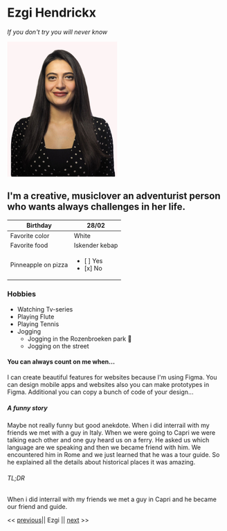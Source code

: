 
# Ezgi Hendrickx

*If you don't try you will never know* 

![MY photo](/myphoto.jpg)

## I'm a creative, musiclover an adventurist person who wants always challenges in her life.

Birthday    | 28/02
------------| -------------
Favorite color|  White
Favorite food | Iskender kebap
Pinneapple on pizza|<ul><li>[ ] Yes</li><li>[x] No</li></ul>

### Hobbies 

 - Watching Tv-series
 - Playing Flute
 - Playing Tennis
 - Jogging
    - Jogging in the Rozenbroeken park :runner:
    - Jogging on the street 
>

#### You can always count on me when... 

I can create beautiful features for websites because I'm using Figma. You can design mobile apps and websites also you can make prototypes in Figma. Additional you can copy a bunch of code of your design...

##### A funny story 
Maybe not really funny but good anekdote.
When i did interrail with my friends we met with a guy in Italy. When we were going to Capri we were talking each other and one guy heard us on a ferry. He asked us which language are we speaking and then we became friend with him. We encountered him in Rome and we just learned that he was a tour guide. So he explained all the details about historical places it was amazing. 

###### TL;DR 

When i did interrail with my friends we met a guy in Capri and he became our friend and guide.

<< [previous](https://github.com/DriesDD/markdown-challenge/blob/master/README.md)|| Ezgi || [next](https://github.com/fawadrafique/markdown-challenge/blob/master/README.md) >>
